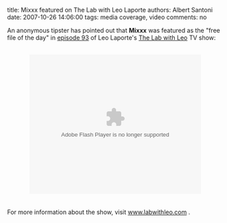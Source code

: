 title: Mixxx featured on The Lab with Leo Laporte
authors: Albert Santoni
date: 2007-10-26 14:06:00
tags: media coverage, video
comments: no

An anonymous tipster has pointed out that <span style="font-weight: bold;">Mixxx</span>
 was featured as the "free file of the day" in <a href="http://www.labwithleo.com/notes/93">episode 93</a>
 of Leo Laporte's <a href="http://www.labwithleo.com/">The Lab with Leo</a>
 TV show:<br />
<br />
<center><embed style="width: 400px; height: 326px;" id="VideoPlayback" type="application/x-shockwave-flash" src="https://video.google.com/googleplayer.swf?docId=-3649077675288339737&amp;hl=en-CA" flashvars=""></embed>
</center>
<br />
<br />
For more information about the show, visit <a href="http://www.labwithleo.com/">www.labwithleo.com</a>
.
